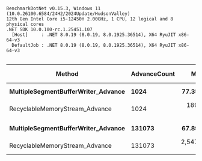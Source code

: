 ```

BenchmarkDotNet v0.15.3, Windows 11 (10.0.26100.6584/24H2/2024Update/HudsonValley)
12th Gen Intel Core i5-12450H 2.00GHz, 1 CPU, 12 logical and 8 physical cores
.NET SDK 10.0.100-rc.1.25451.107
  [Host]     : .NET 8.0.19 (8.0.19, 8.0.1925.36514), X64 RyuJIT x86-64-v3
  DefaultJob : .NET 8.0.19 (8.0.19, 8.0.1925.36514), X64 RyuJIT x86-64-v3


```
| Method                              | AdvanceCount | Mean        | Error     | StdDev    | Ratio | RatioSD | Gen0   | Allocated | Alloc Ratio |
|------------------------------------ |------------- |------------:|----------:|----------:|------:|--------:|-------:|----------:|------------:|
| **MultipleSegmentBufferWriter_Advance** | **1024**         |    **77.35 ns** |  **1.215 ns** |  **1.136 ns** |  **1.00** |    **0.02** | **0.0280** |     **176 B** |        **1.00** |
| RecyclableMemoryStream_Advance      | 1024         |   189.70 ns |  2.594 ns |  2.299 ns |  2.45 |    0.05 | 0.0446 |     280 B |        1.59 |
|                                     |              |             |           |           |       |         |        |           |             |
| **MultipleSegmentBufferWriter_Advance** | **131073**       |    **67.89 ns** |  **1.117 ns** |  **1.897 ns** |  **1.00** |    **0.04** | **0.0280** |     **176 B** |        **1.00** |
| RecyclableMemoryStream_Advance      | 131073       | 2,547.85 ns | 21.890 ns | 18.279 ns | 37.56 |    1.05 | 0.0534 |     344 B |        1.95 |

